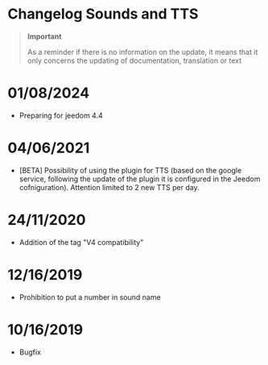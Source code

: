 # Changelog Sounds and TTS

>**Important**
>
>As a reminder if there is no information on the update, it means that it only concerns the updating of documentation, translation or text

# 01/08/2024

- Preparing for jeedom 4.4

# 04/06/2021

- [BETA] Possibility of using the plugin for TTS (based on the google service, following the update of the plugin it is configured in the Jeedom cofniguration). Attention limited to 2 new TTS per day.

# 24/11/2020

- Addition of the tag "V4 compatibility"

# 12/16/2019

- Prohibition to put a number in sound name

# 10/16/2019

- Bugfix
